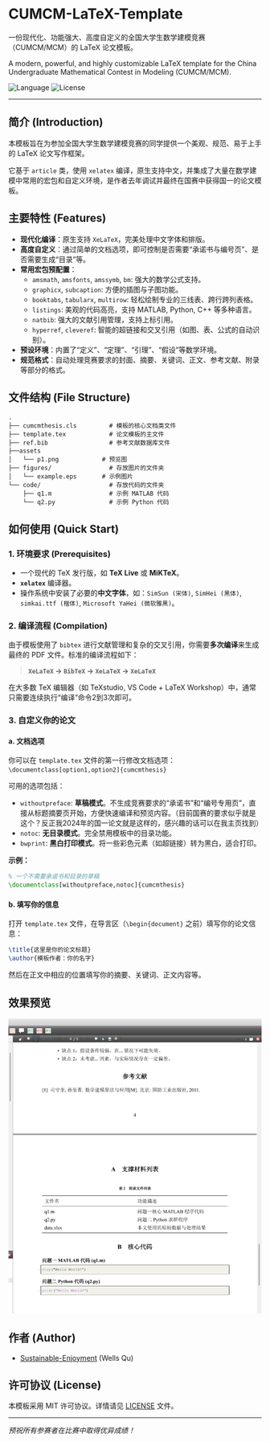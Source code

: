 # CUMCM-LaTeX-Template
一份现代化、功能强大、高度自定义的全国大学生数学建模竞赛（CUMCM/MCM）的 LaTeX 论文模板。

A modern, powerful, and highly customizable LaTeX template for the China Undergraduate Mathematical Contest in Modeling (CUMCM/MCM).

![Language](https://img.shields.io/badge/Language-LaTeX-blue.svg)
![License](https://img.shields.io/badge/License-MIT-green.svg)

---

## 简介 (Introduction)

本模板旨在为参加全国大学生数学建模竞赛的同学提供一个美观、规范、易于上手的 LaTeX 论文写作框架。

它基于 `article` 类，使用 `xelatex` 编译，原生支持中文，并集成了大量在数学建模中常用的宏包和自定义环境，是作者去年调试并最终在国赛中获得国一的论文模板。

## 主要特性 (Features)

- **现代化编译**：原生支持 `XeLaTeX`，完美处理中文字体和排版。
- **高度自定义**：通过简单的文档选项，即可控制是否需要“承诺书与编号页”、是否需要生成“目录”等。
- **常用宏包预配置**：
  - `amsmath`, `amsfonts`, `amssymb`, `bm`: 强大的数学公式支持。
  - `graphicx`, `subcaption`: 方便的插图与子图功能。
  - `booktabs`, `tabularx`, `multirow`: 轻松绘制专业的三线表、跨行跨列表格。
  - `listings`: 美观的代码高亮，支持 MATLAB, Python, C++ 等多种语言。
  - `natbib`: 强大的文献引用管理，支持上标引用。
  - `hyperref`, `cleveref`: 智能的超链接和交叉引用（如图、表、公式的自动识别）。
- **预设环境**：内置了“定义”、“定理”、“引理”、“假设”等数学环境。
- **规范格式**：自动处理竞赛要求的封面、摘要、关键词、正文、参考文献、附录等部分的格式。

## 文件结构 (File Structure)

```
.
├── cumcmthesis.cls         # 模板的核心文档类文件
├── template.tex            # 论文模板的主文件
├── ref.bib                 # 参考文献数据库文件
├──assets
│   └── p1.png            # 预览图
├── figures/                # 存放图片的文件夹
│   └── example.eps       # 示例图片
└── code/                   # 存放代码的文件夹
    ├── q1.m                # 示例 MATLAB 代码
    └── q2.py               # 示例 Python 代码
```

## 如何使用 (Quick Start)

### 1. 环境要求 (Prerequisites)

- 一个现代的 TeX 发行版，如 **TeX Live** 或 **MiKTeX**。
- **`xelatex`** 编译器。
- 操作系统中安装了必要的**中文字体**，如：`SimSun (宋体)`, `SimHei (黑体)`, `simkai.ttf (楷体)`, `Microsoft YaHei (微软雅黑)`。

### 2. 编译流程 (Compilation)

由于模板使用了 `bibtex` 进行文献管理和复杂的交叉引用，你需要**多次编译**来生成最终的 PDF 文件。标准的编译流程如下：

> **`XeLaTeX` -> `BibTeX` -> `XeLaTeX` -> `XeLaTeX`**

在大多数 TeX 编辑器（如 TeXstudio, VS Code + LaTeX Workshop）中，通常只需要连续执行“编译”命令2到3次即可。

### 3. 自定义你的论文

#### a. 文档选项

你可以在 `template.tex` 文件的第一行修改文档选项：
`\documentclass[option1,option2]{cumcmthesis}`

可用的选项包括：
- `withoutpreface`: **草稿模式**。不生成竞赛要求的“承诺书”和“编号专用页”，直接从标题摘要页开始，方便快速编译和预览内容。（目前国赛的要求似乎就是这个？反正我2024年的国一论文就是这样的，感兴趣的话可以在我主页找到）
- `notoc`: **无目录模式**。完全禁用模板中的目录功能。
- `bwprint`: **黑白打印模式**。将一些彩色元素（如超链接）转为黑白，适合打印。

**示例：**
```latex
% 一个不需要承诺书和目录的草稿
\documentclass[withoutpreface,notoc]{cumcmthesis}
```

#### b. 填写你的信息

打开 `template.tex` 文件，在导言区（`\begin{document}` 之前）填写你的论文信息：

```latex
\title{这里是你的论文标题}
\author{模板作者：你的名字}
```

然后在正文中相应的位置填写你的摘要、关键词、正文内容等。

## 效果预览

![模板效果预览](assets/p1.png)

## 作者 (Author)

- [Sustainable-Enjoyment](https://github.com/Sustainable-Enjoyment) (Wells Qu)

## 许可协议 (License)

本模板采用 MIT 许可协议。详情请见 [LICENSE](LICENSE) 文件。

---
*预祝所有参赛者在比赛中取得优异成绩！*

